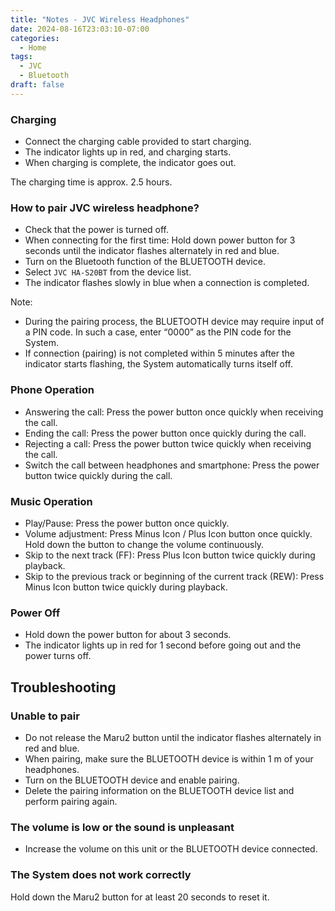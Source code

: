```yaml
---
title: "Notes - JVC Wireless Headphones"
date: 2024-08-16T23:03:10-07:00
categories:
  - Home
tags:
  - JVC
  - Bluetooth
draft: false
---
```


### Charging
* Connect the charging cable provided to start charging.
* The indicator lights up in red, and charging starts. 
* When charging is complete, the indicator goes out.

The charging time is approx. 2.5 hours.

### How to pair JVC wireless headphone?
* Check that the power is turned off.
* When connecting for the first time:
Hold down power button for 3 seconds until the indicator flashes alternately in red and blue.
* Turn on the Bluetooth function of the BLUETOOTH device.
* Select `JVC HA-S20BT` from the device list.
* The indicator flashes slowly in blue when a connection is completed.

Note:
* During the pairing process, the BLUETOOTH device may require input of a PIN code. In such a case, enter “0000” as the PIN code for the System.
* If connection (pairing) is not completed within 5 minutes after the indicator starts flashing, the System automatically turns itself off.

### Phone Operation
* Answering the call: Press the power button once quickly when receiving the call.
* Ending the call: Press the power button once quickly during the call.
* Rejecting a call: Press the power button twice quickly when receiving the call.
* Switch the call between headphones and smartphone: Press the power button twice quickly during the call.

### Music Operation
* Play/Pause: Press the power button once quickly.
* Volume adjustment: Press Minus Icon / Plus Icon button once quickly.
Hold down the button to change the volume continuously.
* Skip to the next track (FF): Press Plus Icon button twice quickly during playback.
* Skip to the previous track or beginning of the current track (REW): Press Minus Icon button twice quickly during playback.

### Power Off
* Hold down the power button for about 3 seconds.
* The indicator lights up in red for 1 second before going out and the power turns off.

## Troubleshooting
### Unable to pair
* Do not release the Maru2 button until the indicator flashes alternately in red and blue.
* When pairing, make sure the BLUETOOTH device is within 1 m of your headphones.
* Turn on the BLUETOOTH device and enable pairing.
* Delete the pairing information on the BLUETOOTH device list and perform pairing again.

### The volume is low or the sound is unpleasant
* Increase the volume on this unit or the BLUETOOTH device connected.

### The System does not work correctly
Hold down the Maru2 button for at least 20 seconds to reset it.